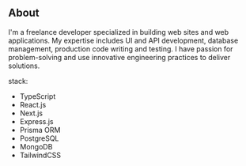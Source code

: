 ## About

I'm a freelance developer specialized in building web sites and web applications. My expertise includes UI and API development, database management, production code writing and testing. I have passion for problem-solving and use innovative engineering practices to deliver solutions.

stack: 
- TypeScript
- React.js
- Next.js
- Express.js
- Prisma ORM
- PostgreSQL
- MongoDB
- TailwindCSS
